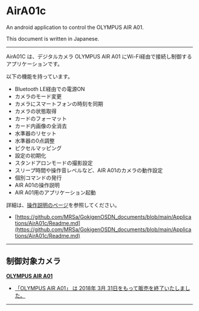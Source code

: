 # AirA01c

An android application to control the OLYMPUS AIR A01.

This document is written in Japanese.

-----------

AirA01C は、デジタルカメラ OLYMPUS AIR A01 にWi-Fi経由で接続し制御するアプリケーションです。

以下の機能を持っています。

- Bluetooth LE経由での電源ON
- カメラのモード変更
- カメラにスマートフォンの時刻を同期
- カメラの状態取得
- カードのフォーマット
- カード内画像の全消去
- 水準器のリセット
- 水準器の0点調整
- ピクセルマッピング
- 設定の初期化
- スタンドアロンモードの撮影設定
- スリープ時間や操作音レベルなど、AIR A01のカメラの動作設定
- 個別コマンドの発行
- AIR A01の操作説明
- AIR A01用のアプリケーション起動

詳細は、[操作説明のページ](https://github.com/MRSa/GokigenOSDN_documents/blob/main/Applications/AirA01c/Readme.md)を参照してください。
- [https://github.com/MRSa/GokigenOSDN_documents/blob/main/Applications/AirA01c/Readme.md](https://github.com/MRSa/GokigenOSDN_documents/blob/main/Applications/AirA01c/Readme.md)

-----------

## 制御対象カメラ

[**OLYMPUS AIR A01**](https://jp.omsystem.com/cms/record/dslr/a01/index.pdf)

- [「OLYMPUS AIR A01」 は 2018年 3月 31日をもって販売を終了いたしました。](https://digital-faq.jp.omsystem.com/faq/public/app/servlet/relatedqa?QID=005796)

-----------
